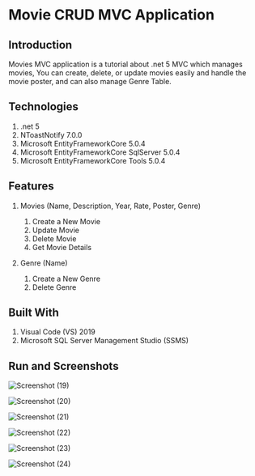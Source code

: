# Movie CRUD MVC Application

## Introduction
Movies MVC application is a tutorial about .net 5 MVC which manages movies, You can create, delete, or update movies easily and handle the movie poster, and can also manage Genre Table.

## Technologies
1) .net 5
2) NToastNotify 7.0.0
4) Microsoft EntityFrameworkCore 5.0.4
5) Microsoft EntityFrameworkCore SqlServer 5.0.4
6) Microsoft EntityFrameworkCore Tools 5.0.4

## Features
1) Movies (Name, Description, Year, Rate, Poster, Genre)
      1) Create a New Movie
      2) Update Movie
      3) Delete Movie
      4) Get Movie Details

2) Genre (Name)
      1) Create a New Genre
      2) Delete Genre


## Built With
1) Visual Code (VS) 2019
2) Microsoft SQL Server Management Studio (SSMS)


## Run and Screenshots

![Screenshot (19)](https://github.com/EssamSheriff/MovieCRUD_MVC/assets/72581790/d42df1c8-5411-437a-907e-28c5fa4fb745)

![Screenshot (20)](https://github.com/EssamSheriff/MovieCRUD_MVC/assets/72581790/03bbfc78-f67b-4cc4-94b4-9e606b91533c)

![Screenshot (21)](https://github.com/EssamSheriff/MovieCRUD_MVC/assets/72581790/f2101fc0-3ea9-4500-9d97-09f6f7b8c856)

![Screenshot (22)](https://github.com/EssamSheriff/MovieCRUD_MVC/assets/72581790/aa649131-9fc6-4895-a9c5-09a8d29c5499)

![Screenshot (23)](https://github.com/EssamSheriff/MovieCRUD_MVC/assets/72581790/80eb54b1-5609-4865-b491-7f507ef86135)

![Screenshot (24)](https://github.com/EssamSheriff/MovieCRUD_MVC/assets/72581790/740909d0-91f0-4b98-8bca-cdc419fc00f3)




